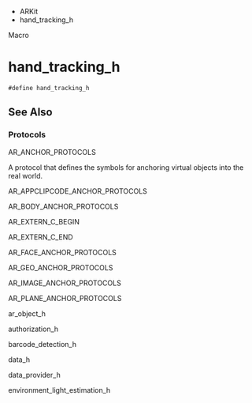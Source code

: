 

- ARKit
-  hand_tracking_h 

Macro

# hand_tracking_h

``` source
#define hand_tracking_h
```

## See Also

### Protocols

AR_ANCHOR_PROTOCOLS

A protocol that defines the symbols for anchoring virtual objects into the real world.

AR_APPCLIPCODE_ANCHOR_PROTOCOLS

AR_BODY_ANCHOR_PROTOCOLS

AR_EXTERN_C_BEGIN

AR_EXTERN_C_END

AR_FACE_ANCHOR_PROTOCOLS

AR_GEO_ANCHOR_PROTOCOLS

AR_IMAGE_ANCHOR_PROTOCOLS

AR_PLANE_ANCHOR_PROTOCOLS

ar_object_h

authorization_h

barcode_detection_h

data_h

data_provider_h

environment_light_estimation_h

